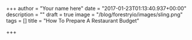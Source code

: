 +++
author = "Your name here"
date = "2017-01-23T01:13:40.937+00:00"
description = ""
draft = true
image = "/blog/forestryio/images/sling.png"
tags = []
title = "How To Prepare A Restaurant Budget"

+++
